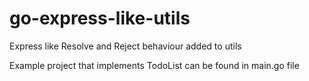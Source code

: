 # go-express-like-utils

Express like Resolve and Reject behaviour added to utils

Example project that implements TodoList can be found in main.go file 
